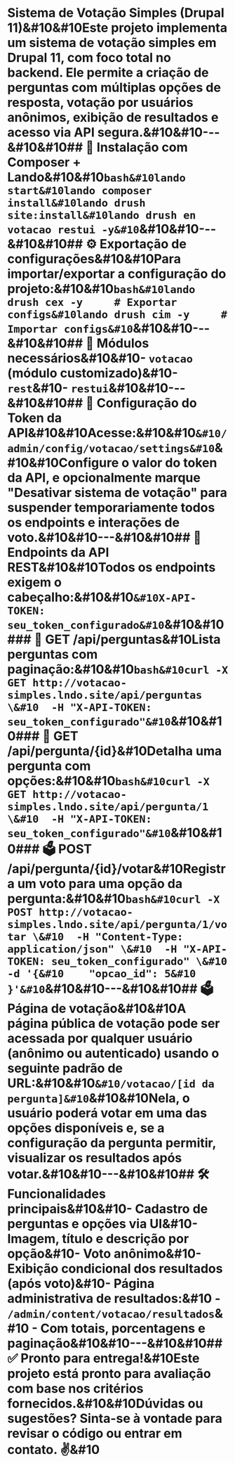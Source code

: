 # Sistema de Votação Simples (Drupal 11)&#10&#10Este projeto implementa um sistema de votação simples em Drupal 11, com foco total no backend. Ele permite a criação de perguntas com múltiplas opções de resposta, votação por usuários anônimos, exibição de resultados e acesso via API segura.&#10&#10---&#10&#10## 🚀 Instalação com Composer + Lando&#10&#10```bash&#10lando start&#10lando composer install&#10lando drush site:install&#10lando drush en votacao restui -y&#10```&#10&#10---&#10&#10## ⚙️ Exportação de configurações&#10&#10Para importar/exportar a configuração do projeto:&#10&#10```bash&#10lando drush cex -y     # Exportar configs&#10lando drush cim -y     # Importar configs&#10```&#10&#10---&#10&#10## 🧩 Módulos necessários&#10&#10- `votacao` (módulo customizado)&#10- `rest`&#10- `restui`&#10&#10---&#10&#10## 🔐 Configuração do Token da API&#10&#10Acesse:&#10&#10```&#10/admin/config/votacao/settings&#10```&#10&#10Configure o valor do **token da API**, e opcionalmente marque "Desativar sistema de votação" para suspender temporariamente todos os endpoints e interações de voto.&#10&#10---&#10&#10## 📡 Endpoints da API REST&#10&#10Todos os endpoints exigem o cabeçalho:&#10&#10```&#10X-API-TOKEN: seu_token_configurado&#10```&#10&#10### 🔎 GET /api/perguntas&#10Lista perguntas com paginação:&#10&#10```bash&#10curl -X GET http://votacao-simples.lndo.site/api/perguntas \&#10  -H "X-API-TOKEN: seu_token_configurado"&#10```&#10&#10### 🔎 GET /api/pergunta/{id}&#10Detalha uma pergunta com opções:&#10&#10```bash&#10curl -X GET http://votacao-simples.lndo.site/api/pergunta/1 \&#10  -H "X-API-TOKEN: seu_token_configurado"&#10```&#10&#10### 🗳️ POST /api/pergunta/{id}/votar&#10Registra um voto para uma opção da pergunta:&#10&#10```bash&#10curl -X POST http://votacao-simples.lndo.site/api/pergunta/1/votar \&#10  -H "Content-Type: application/json" \&#10  -H "X-API-TOKEN: seu_token_configurado" \&#10  -d '{&#10    "opcao_id": 5&#10  }'&#10```&#10&#10---&#10&#10## 🗳️ Página de votação&#10&#10A página pública de votação pode ser acessada por qualquer usuário (anônimo ou autenticado) usando o seguinte padrão de URL:&#10&#10```&#10/votacao/[id da pergunta]&#10```&#10&#10Nela, o usuário poderá votar em uma das opções disponíveis e, se a configuração da pergunta permitir, visualizar os resultados após votar.&#10&#10---&#10&#10## 🛠️ Funcionalidades principais&#10&#10- Cadastro de perguntas e opções via UI&#10- Imagem, título e descrição por opção&#10- Voto anônimo&#10- Exibição condicional dos resultados (após voto)&#10- Página administrativa de resultados:&#10  - `/admin/content/votacao/resultados`&#10  - Com totais, porcentagens e paginação&#10&#10---&#10&#10## ✅ Pronto para entrega!&#10Este projeto está pronto para avaliação com base nos critérios fornecidos.&#10&#10Dúvidas ou sugestões? Sinta-se à vontade para revisar o código ou entrar em contato. ✌️&#10